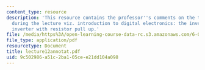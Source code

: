 ```yaml
---
content_type: resource
description: 'This resource contains the professor''s comments on the topics covered
  during the lecture viz. introduction to digital electronics: the inverter, NMOS
  inverter with resistor pull up.'
file: /media/https%3A/open-learning-course-data-rc.s3.amazonaws.com/6-012-microelectronic-devices-and-circuits-fall-2005/9c502986a51c2ba105cee21dd104a098_lecture12annotat.pdf
file_type: application/pdf
resourcetype: Document
title: lecture12annotat.pdf
uid: 9c502986-a51c-2ba1-05ce-e21dd104a098
---
```

